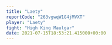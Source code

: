 ```yaml
---
title: "Laety"
reportCode: "263vgwqW1G4jMVXT"
player: "Laety"
fight: "High King Maulgar"
date: 2021-07-15T18:53:21.415000+00:00
---
```


